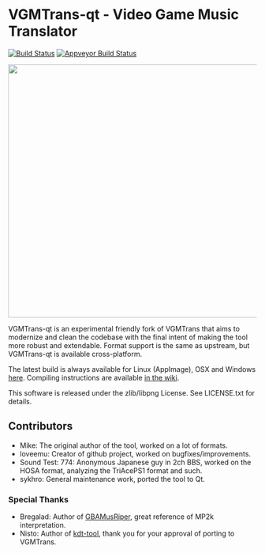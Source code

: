 
# VGMTrans-qt - Video Game Music Translator

[![Build Status](https://travis-ci.org/sykhro/vgmtrans-qt.svg?branch=refactor)](https://travis-ci.org/sykhro/vgmtrans-qt) [![Appveyor Build Status](https://ci.appveyor.com/api/projects/status/github/sykhro/vgmtrans-qt?branch=refactor&svg=true)](https://ci.appveyor.com/project/sykhro/vgmtrans-qt)

<p align="center">
<img height="512" src="https://raw.githubusercontent.com/sykhro/vgmtrans-qt/refactor/.github/prev.png"><br>
</p>

VGMTrans-qt is an experimental friendly fork of VGMTrans that aims to modernize and clean the codebase with the final intent of making the tool more robust and extendable.
Format support is the same as upstream, but VGMTrans-qt is available cross-platform.

The latest build is always available for Linux (AppImage), OSX and Windows [here](https://github.com/sykhro/vgmtrans-qt/releases/tag/continuous-refactor).
Compiling instructions are available [in the wiki](https://github.com/sykhro/vgmtrans-qt/wiki/Building).

This software is released under the zlib/libpng License. See LICENSE.txt for details.

Contributors
------------

- Mike: The original author of the tool, worked on a lot of formats.
- loveemu: Creator of github project, worked on bugfixes/improvements.
- Sound Test: 774: Anonymous Japanese guy in 2ch BBS, worked on the HOSA format, analyzing the TriAcePS1 format and such.
- sykhro: General maintenance work, ported the tool to Qt.

### Special Thanks

- Bregalad: Author of [GBAMusRiper](http://www.romhacking.net/utilities/881/), great reference of MP2k interpretation.
- Nisto: Author of [kdt-tool](https://github.com/Nisto/kdt-tool), thank you for your approval of porting to VGMTrans.
